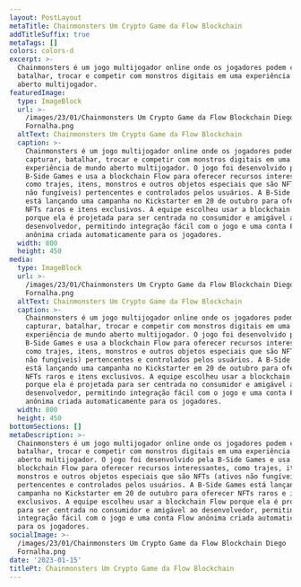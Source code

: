 ```yaml
---
layout: PostLayout
metaTitle: Chainmonsters Um Crypto Game da Flow Blockchain
addTitleSuffix: true
metaTags: []
colors: colors-d
excerpt: >-
  Chainmonsters é um jogo multijogador online onde os jogadores podem capturar,
  batalhar, trocar e competir com monstros digitais em uma experiência de mundo
  aberto multijogador. 
featuredImage:
  type: ImageBlock
  url: >-
    /images/23/01/Chainmonsters Um Crypto Game da Flow Blockchain Diego
    Fornalha.png
  altText: Chainmonsters Um Crypto Game da Flow Blockchain
  caption: >-
    Chainmonsters é um jogo multijogador online onde os jogadores podem
    capturar, batalhar, trocar e competir com monstros digitais em uma
    experiência de mundo aberto multijogador. O jogo foi desenvolvido pela
    B-Side Games e usa a blockchain Flow para oferecer recursos interessantes,
    como trajes, itens, monstros e outros objetos especiais que são NFTs (ativos
    não fungíveis) pertencentes e controlados pelos usuários. A B-Side Games
    está lançando uma campanha no Kickstarter em 20 de outubro para oferecer
    NFTs raros e itens exclusivos. A equipe escolheu usar a blockchain Flow
    porque ela é projetada para ser centrada no consumidor e amigável ao
    desenvolvedor, permitindo integração fácil com o jogo e uma conta Flow
    anônima criada automaticamente para os jogadores.
  width: 800
  height: 450
media:
  type: ImageBlock
  url: >-
    /images/23/01/Chainmonsters Um Crypto Game da Flow Blockchain Diego
    Fornalha.png
  altText: Chainmonsters Um Crypto Game da Flow Blockchain
  caption: >-
    Chainmonsters é um jogo multijogador online onde os jogadores podem
    capturar, batalhar, trocar e competir com monstros digitais em uma
    experiência de mundo aberto multijogador. O jogo foi desenvolvido pela
    B-Side Games e usa a blockchain Flow para oferecer recursos interessantes,
    como trajes, itens, monstros e outros objetos especiais que são NFTs (ativos
    não fungíveis) pertencentes e controlados pelos usuários. A B-Side Games
    está lançando uma campanha no Kickstarter em 20 de outubro para oferecer
    NFTs raros e itens exclusivos. A equipe escolheu usar a blockchain Flow
    porque ela é projetada para ser centrada no consumidor e amigável ao
    desenvolvedor, permitindo integração fácil com o jogo e uma conta Flow
    anônima criada automaticamente para os jogadores.
  width: 800
  height: 450
bottomSections: []
metaDescription: >-
  Chainmonsters é um jogo multijogador online onde os jogadores podem capturar,
  batalhar, trocar e competir com monstros digitais em uma experiência de mundo
  aberto multijogador. O jogo foi desenvolvido pela B-Side Games e usa a
  blockchain Flow para oferecer recursos interessantes, como trajes, itens,
  monstros e outros objetos especiais que são NFTs (ativos não fungíveis)
  pertencentes e controlados pelos usuários. A B-Side Games está lançando uma
  campanha no Kickstarter em 20 de outubro para oferecer NFTs raros e itens
  exclusivos. A equipe escolheu usar a blockchain Flow porque ela é projetada
  para ser centrada no consumidor e amigável ao desenvolvedor, permitindo
  integração fácil com o jogo e uma conta Flow anônima criada automaticamente
  para os jogadores.
socialImage: >-
  /images/23/01/Chainmonsters Um Crypto Game da Flow Blockchain Diego
  Fornalha.png
date: '2023-01-15'
titlePt: Chainmonsters Um Crypto Game da Flow Blockchain
---
```

